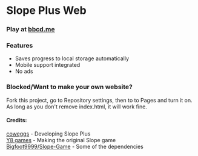 # Slope Plus Web  

### Play at [bbcd.me](https://bbcd.me)  

### Features  

- Saves progress to local storage automatically
- Mobile support integrated
- No ads  

### Blocked/Want to make your own website?  
Fork this project, go to Repository settings, then to to Pages and turn it on. As long as you don't remove index.html, it will work fine.

#### Credits:  

[coweggs](https://github.com/coweggs) - Developing Slope Plus  
[Y8 games](https://www.y8.com) - Making the original Slope game  
[Bigfoot9999/Slope-Game](https://github.com/Bigfoot9999/Slope-Game) - Some of the dependencies  
